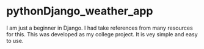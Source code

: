 # pythonDjango_weather_app

I am just a beginner in Django. I had take references from many resources for this. 
This was developed as my college project.
It is vey simple and easy to use.

